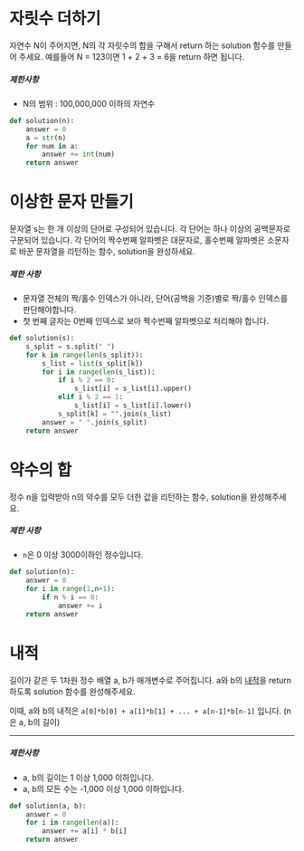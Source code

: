 # 자릿수 더하기

자연수 N이 주어지면, N의 각 자릿수의 합을 구해서 return 하는 solution 함수를 만들어 주세요.
예를들어 N = 123이면 1 + 2 + 3 = 6을 return 하면 됩니다.

##### 제한사항

- N의 범위 : 100,000,000 이하의 자연수

```python
def solution(n):
    answer = 0
    a = str(n)
    for num in a:
        answer += int(num)
    return answer
```



# 이상한 문자 만들기

문자열 s는 한 개 이상의 단어로 구성되어 있습니다. 각 단어는 하나 이상의 공백문자로 구분되어 있습니다. 각 단어의 짝수번째 알파벳은 대문자로, 홀수번째 알파벳은 소문자로 바꾼 문자열을 리턴하는 함수, solution을 완성하세요.

##### 제한 사항

- 문자열 전체의 짝/홀수 인덱스가 아니라, 단어(공백을 기준)별로 짝/홀수 인덱스를 판단해야합니다.
- 첫 번째 글자는 0번째 인덱스로 보아 짝수번째 알파벳으로 처리해야 합니다.

```python
def solution(s): 
    s_split = s.split(" ") 
    for k in range(len(s_split)): 
        s_list = list(s_split[k]) 
        for i in range(len(s_list)): 
            if i % 2 == 0:
                s_list[i] = s_list[i].upper() 
            elif i % 2 == 1: 
                s_list[i] = s_list[i].lower() 
            s_split[k] = "".join(s_list) 
        answer = " ".join(s_split) 
    return answer

```



# 약수의 합

정수 n을 입력받아 n의 약수를 모두 더한 값을 리턴하는 함수, solution을 완성해주세요.

##### 제한 사항

- `n`은 0 이상 3000이하인 정수입니다.

```python
def solution(n):
    answer = 0
    for i in range(1,n+1):
        if n % i == 0:
            answer += i
    return answer
```



# 내적

길이가 같은 두 1차원 정수 배열 a, b가 매개변수로 주어집니다. a와 b의 [내적](https://en.wikipedia.org/wiki/Dot_product)을 return 하도록 solution 함수를 완성해주세요.

이때, a와 b의 내적은 `a[0]*b[0] + a[1]*b[1] + ... + a[n-1]*b[n-1]` 입니다. (n은 a, b의 길이)

------

##### 제한사항

- a, b의 길이는 1 이상 1,000 이하입니다.
- a, b의 모든 수는 -1,000 이상 1,000 이하입니다.

```python
def solution(a, b):
    answer = 0
    for i in range(len(a)):
        answer += a[i] * b[i]
    return answer
```

